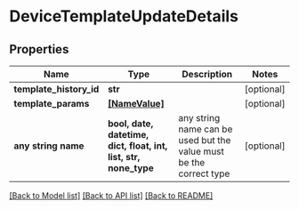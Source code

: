 # DeviceTemplateUpdateDetails


## Properties
Name | Type | Description | Notes
------------ | ------------- | ------------- | -------------
**template_history_id** | **str** |  | [optional] 
**template_params** | [**[NameValue]**](NameValue.md) |  | [optional] 
**any string name** | **bool, date, datetime, dict, float, int, list, str, none_type** | any string name can be used but the value must be the correct type | [optional]

[[Back to Model list]](../README.md#documentation-for-models) [[Back to API list]](../README.md#documentation-for-api-endpoints) [[Back to README]](../README.md)


